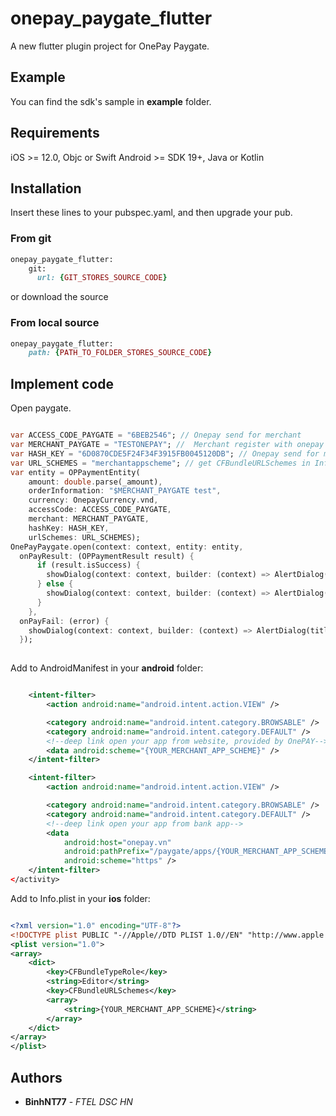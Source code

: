 # onepay_paygate_flutter

A new flutter plugin project for OnePay Paygate.


## Example

You can find the sdk's sample in **example** folder.

## Requirements

iOS >= 12.0, Objc or Swift
Android >= SDK 19+, Java or Kotlin

## Installation

Insert these lines to your pubspec.yaml, and then upgrade your pub. 

### From git

```ruby
onepay_paygate_flutter:
    git:
      url: {GIT_STORES_SOURCE_CODE}
```

or download the source 

### From local source
```ruby
onepay_paygate_flutter:
    path: {PATH_TO_FOLDER_STORES_SOURCE_CODE}
```

## Implement code

Open paygate.
```dart

var ACCESS_CODE_PAYGATE = "6BEB2546"; // Onepay send for merchant
var MERCHANT_PAYGATE = "TESTONEPAY"; //  Merchant register with onepay
var HASH_KEY = "6D0870CDE5F24F34F3915FB0045120DB"; // Onepay send for merchant
var URL_SCHEMES = "merchantappscheme"; // get CFBundleURLSchemes in Info.plist
var entity = OPPaymentEntity(
    amount: double.parse(_amount),
    orderInformation: "$MERCHANT_PAYGATE test",
    currency: OnepayCurrency.vnd,
    accessCode: ACCESS_CODE_PAYGATE,
    merchant: MERCHANT_PAYGATE,
    hashKey: HASH_KEY,
    urlSchemes: URL_SCHEMES);
OnePayPaygate.open(context: context, entity: entity,
  onPayResult: (OPPaymentResult result) {
      if (result.isSuccess) {
        showDialog(context: context, builder: (context) => AlertDialog(title: const Text("Thông báo"), content: Text("Thanh toán thành công"),));
      } else {
        showDialog(context: context, builder: (context) => AlertDialog(title: const Text("Thông báo"), content: Text(result.message ?? "Thanh toán không thành công"),));
      }
    },
  onPayFail: (error) {
    showDialog(context: context, builder: (context) => AlertDialog(title: const Text("Lỗi"), content: Text(error.errorCase.name),));
  });
  
```

Add to AndroidManifest in your **android** folder:
```xml

    <intent-filter>
        <action android:name="android.intent.action.VIEW" />

        <category android:name="android.intent.category.BROWSABLE" />
        <category android:name="android.intent.category.DEFAULT" />
        <!--deep link open your app from website, provided by OnePAY-->
        <data android:scheme="{YOUR_MERCHANT_APP_SCHEME}" />
    </intent-filter>

    <intent-filter>
        <action android:name="android.intent.action.VIEW" />

        <category android:name="android.intent.category.BROWSABLE" />
        <category android:name="android.intent.category.DEFAULT" />
        <!--deep link open your app from bank app-->
        <data
            android:host="onepay.vn"
            android:pathPrefix="/paygate/apps/{YOUR_MERCHANT_APP_SCHEME}"
            android:scheme="https" />
    </intent-filter>
</activity>

```

Add to Info.plist in your **ios** folder:
```xml

<?xml version="1.0" encoding="UTF-8"?>
<!DOCTYPE plist PUBLIC "-//Apple//DTD PLIST 1.0//EN" "http://www.apple.com/DTDs/PropertyList-1.0.dtd">
<plist version="1.0">
<array>
    <dict>
        <key>CFBundleTypeRole</key>
        <string>Editor</string>
        <key>CFBundleURLSchemes</key>
        <array>
            <string>{YOUR_MERCHANT_APP_SCHEME}</string>
        </array>
    </dict>
</array>
</plist>


```


## Authors

* **BinhNT77** - *FTEL DSC HN*
